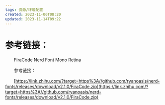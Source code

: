```yaml
---
tags: 资源/环境配置
created: 2023-11-06T08:20
updated: 2023-11-14T09:22
---
```

# 参考链接：

　　FiraCode Nerd Font Mono Retina

　　参考链接：

　　[https://link.zhihu.com/?target=https%3A//github.com/ryanoasis/nerd-fonts/releases/download/v2.1.0/FiraCode.zip](https://link.zhihu.com/?target=https%3A//github.com/ryanoasis/nerd-fonts/releases/download/v2.1.0/FiraCode.zip)

　　‍
